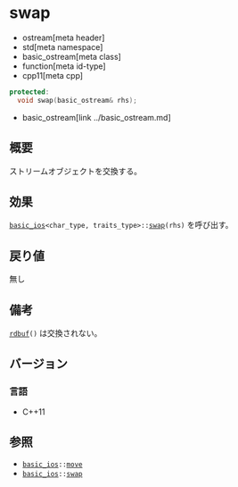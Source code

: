 # swap
* ostream[meta header]
* std[meta namespace]
* basic_ostream[meta class]
* function[meta id-type]
* cpp11[meta cpp]

```cpp
protected:
  void swap(basic_ostream& rhs);
```
* basic_ostream[link ../basic_ostream.md]


## 概要
ストリームオブジェクトを交換する。


## 効果
[`basic_ios`](../../ios/basic_ios.md)`<char_type, traits_type>::`[`swap`](../../ios/basic_ios/swap.md)`(rhs)` を呼び出す。


## 戻り値
無し


## 備考
[`rdbuf`](../../ios/basic_ios/rdbuf.md)`()` は交換されない。


## バージョン
### 言語
- C++11


## 参照
- [`basic_ios`](../../ios/basic_ios.md)`::`[`move`](../../ios/basic_ios/move.md)
- [`basic_ios`](../../ios/basic_ios.md)`::`[`swap`](../../ios/basic_ios/swap.md)
